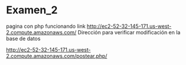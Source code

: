# Examen_2
pagina con php funcionando
link
<a href="http://ec2-52-32-145-171.us-west-2.compute.amazonaws.com/">http://ec2-52-32-145-171.us-west-2.compute.amazonaws.com/</a>
Dirección para verificar modificación en la base de datos

<a href="http://ec2-52-32-145-171.us-west-2.compute.amazonaws.com/postear.php">http://ec2-52-32-145-171.us-west-2.compute.amazonaws.com/postear.php/</a>
